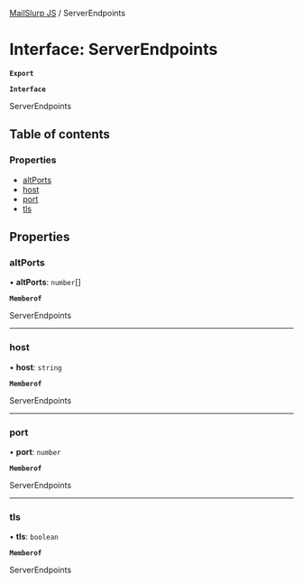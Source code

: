 [MailSlurp JS](../README.md) / ServerEndpoints

# Interface: ServerEndpoints

**`Export`**

**`Interface`**

ServerEndpoints

## Table of contents

### Properties

- [altPorts](ServerEndpoints.md#altports)
- [host](ServerEndpoints.md#host)
- [port](ServerEndpoints.md#port)
- [tls](ServerEndpoints.md#tls)

## Properties

### altPorts

• **altPorts**: `number`[]

**`Memberof`**

ServerEndpoints

___

### host

• **host**: `string`

**`Memberof`**

ServerEndpoints

___

### port

• **port**: `number`

**`Memberof`**

ServerEndpoints

___

### tls

• **tls**: `boolean`

**`Memberof`**

ServerEndpoints
